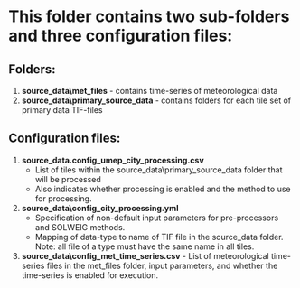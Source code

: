 # This folder contains two sub-folders and three configuration files:

## Folders:
1. **source_data\met_files** - contains time-series of meteorological data
1. **source_data\primary_source_data** - contains folders for each tile set of primary data TIF-files

## Configuration files:
1. **source_data\.config_umep_city_processing.csv**
   * List of tiles within the source_data\primary_source_data folder that will be processed
   * Also indicates whether processing is enabled and the method to use for processing.
2. **source_data\config_city_processing.yml**
   * Specification of non-default input parameters for pre-processors and SOLWEIG methods.
   * Mapping of data-type to name of TIF file in the source_data folder. Note: all file of a type must have the same name in all tiles.
1. **source_data\config_met_time_series.csv** - List of meteorological time-series files in the met_files folder, input parameters, and whether the time-series is enabled for execution.
